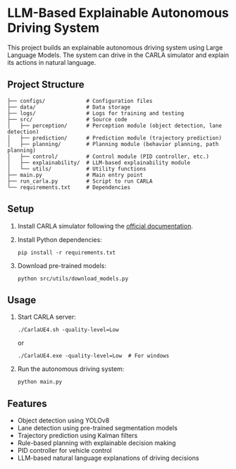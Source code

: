 # LLM-Based Explainable Autonomous Driving System

This project builds an explainable autonomous driving system using Large Language Models. The system can drive in the CARLA simulator and explain its actions in natural language.

## Project Structure

```
├── configs/             # Configuration files
├── data/                # Data storage
├── logs/                # Logs for training and testing
├── src/                 # Source code
│   ├── perception/      # Perception module (object detection, lane detection)
│   ├── prediction/      # Prediction module (trajectory prediction)
│   ├── planning/        # Planning module (behavior planning, path planning)
│   ├── control/         # Control module (PID controller, etc.)
│   ├── explainability/  # LLM-based explainability module
│   └── utils/           # Utility functions
├── main.py              # Main entry point
├── run_carla.py         # Script to run CARLA
└── requirements.txt     # Dependencies
```

## Setup

1. Install CARLA simulator following the [official documentation](https://carla.readthedocs.io/en/latest/start_quickstart/).
2. Install Python dependencies:
   ```
   pip install -r requirements.txt
   ```

3. Download pre-trained models:
   ```
   python src/utils/download_models.py
   ```

## Usage

1. Start CARLA server:
   ```
   ./CarlaUE4.sh -quality-level=Low  
   ```
   or
   ```
   ./CarlaUE4.exe -quality-level=Low  # For windows
   ```

2. Run the autonomous driving system:
   ```
   python main.py
   ```

## Features

- Object detection using YOLOv8
- Lane detection using pre-trained segmentation models
- Trajectory prediction using Kalman filters
- Rule-based planning with explainable decision making
- PID controller for vehicle control
- LLM-based natural language explanations of driving decisions 